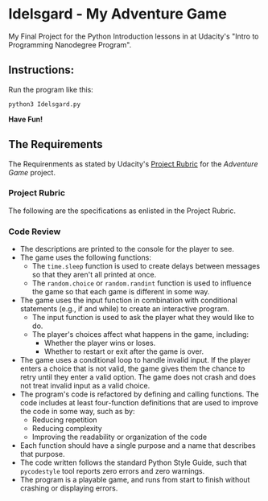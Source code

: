 # Idelsgard - My Adventure Game

My Final Project for the Python Introduction lessons in at Udacity's "Intro to Programming Nanodegree Program".  

## Instructions:

Run the program like this:  

    python3 Idelsgard.py

**Have Fun!**

## The Requirements

The Requirenments as stated by Udacity's [Project Rubric](https://review.udacity.com/#!/rubrics/2465/view) for the *Adventure Game* project.

### Project Rubric

The following are the specifications as enlisted in the Project Rubric.

### Code Review

- The descriptions are printed to the console for the player to see.
- The game uses the following functions:
  - The `time.sleep` function is used to create delays between messages so that they aren't all printed at once.
  - The `random.choice` or `random.randint` function is used to influence the game so that each game is different in some way.
- The game uses the input function in combination with conditional statements (e.g., if and while) to create an interactive program.
  - The input function is used to ask the player what they would like to do.
  - The player's choices affect what happens in the game, including:
    - Whether the player wins or loses.
    - Whether to restart or exit after the game is over.
- The game uses a conditional loop to handle invalid input. If the player enters a choice that is not valid, the game gives them the chance to retry until they enter a valid option. The game does not crash and does not treat invalid input as a valid choice.
- The program's code is refactored by defining and calling functions. The code includes at least four-function definitions that are used to improve the code in some way, such as by:
  - Reducing repetition
  - Reducing complexity
  - Improving the readability or organization of the code
- Each function should have a single purpose and a name that describes that purpose.
- The code written follows the standard Python Style Guide, such that `pycodestyle` tool reports zero errors and zero warnings.
- The program is a playable game, and runs from start to finish without crashing or displaying errors.  

